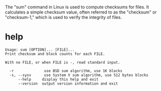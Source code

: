 The "sum" command in Linux is used to compute checksums for files. It calculates a simple checksum value, often referred to as the "checksum" or "checksum-1," which is used to verify the integrity of files.

# help 

```
Usage: sum [OPTION]... [FILE]...
Print checksum and block counts for each FILE.

With no FILE, or when FILE is -, read standard input.

  -r              use BSD sum algorithm, use 1K blocks
  -s, --sysv      use System V sum algorithm, use 512 bytes blocks
      --help     display this help and exit
      --version  output version information and exit

```

